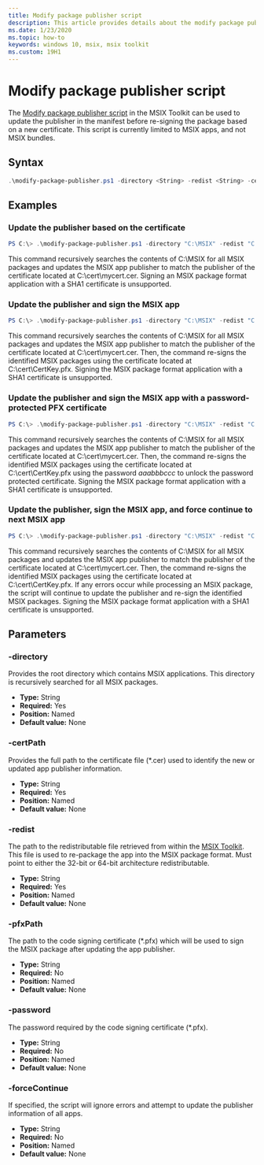 ```yaml
---
title: Modify package publisher script
description: This article provides details about the modify package publisher script in the MSIX Toolit.
ms.date: 1/23/2020
ms.topic: how-to
keywords: windows 10, msix, msix toolkit
ms.custom: 19H1
---
```


# Modify package publisher script

The [Modify package publisher script](https://github.com/microsoft/MSIX-Toolkit/tree/master/Scripts/ModifyPackagePublisher) in the MSIX Toolkit can be used to update the publisher in the manifest before re-signing the package based on a new certificate. This script is currently limited to MSIX apps, and not MSIX bundles.

## Syntax

```powershell
.\modify-package-publisher.ps1 -directory <String> -redist <String> -certPath <String> [[-pfxPath] <String>] [[-Password] <String>] [[-forceContinue]<Switch>]
```

## Examples

### Update the publisher based on the certificate

```powershell
PS C:\> .\modify-package-publisher.ps1 -directory "C:\MSIX" -redist "C:\MSIX-Toolkit\Redist" -certPath "C:\cert\mycert.cer"
```

This command recursively searches the contents of C:\MSIX for all MSIX packages and updates the MSIX app publisher to match the publisher of the certificate located at C:\cert\mycert.cer. Signing an MSIX package format application with a SHA1 certificate is unsupported.

### Update the publisher and sign the MSIX app

```powershell
PS C:\> .\modify-package-publisher.ps1 -directory "C:\MSIX" -redist "C:\MSIX-Toolkit\Redist" -certPath "C:\cert\mycert.cer" -pfxPath "C:\cert\CertKey.pfx"
```

This command recursively searches the contents of C:\MSIX for all MSIX packages and updates the MSIX app publisher to match the publisher of the certificate located at C:\cert\mycert.cer. Then, the command re-signs the identified MSIX packages using the certificate located at C:\cert\CertKey.pfx. Signing the MSIX package format application with a SHA1 certificate is unsupported.

### Update the publisher and sign the MSIX app with a password-protected PFX certificate

```powershell
PS C:\> .\modify-package-publisher.ps1 -directory "C:\MSIX" -redist "C:\MSIX-Toolkit\Redist" -certPath "C:\cert\mycert.cer" -pfxPath "C:\cert\CertKey.pfx" -password "aaabbbccc"
```

This command recursively searches the contents of C:\MSIX for all MSIX packages and updates the MSIX app publisher to match the publisher of the certificate located at C:\cert\mycert.cer. Then, the command re-signs the identified MSIX packages using the certificate located at C:\cert\CertKey.pfx using the password *aaabbbccc* to unlock the password protected certificate. Signing the MSIX package format application with a SHA1 certificate is unsupported.

### Update the publisher, sign the MSIX app, and force continue to next MSIX app

```powershell
PS C:\> .\modify-package-publisher.ps1 -directory "C:\MSIX" -redist "C:\MSIX-Toolkit\Redist" -certPath "C:\cert\mycert.cer" -pfxPath "C:\cert\CertKey.pfx" -forceContinue -pfxPath "C:\cert\CertKey.pfx"
```

This command recursively searches the contents of C:\MSIX for all MSIX packages and updates the MSIX app publisher to match the publisher of the certificate located at C:\cert\mycert.cer. Then, the command re-signs the identified MSIX packages using the certificate located at C:\cert\CertKey.pfx. If any errors occur while processing an MSIX package, the script will continue to update the publisher and re-sign the identified MSIX packages. Signing the MSIX package format application with a SHA1 certificate is unsupported.

## Parameters

### -directory

Provides the root directory which contains MSIX applications. This directory is recursively searched for all MSIX packages.

* **Type:** String
* **Required:** Yes
* **Position:** Named
* **Default value:** None

### -certPath

Provides the full path to the certificate file (*.cer) used to identify the new or updated app publisher information.

* **Type:** String
* **Required:** Yes
* **Position:** Named
* **Default value:** None

### -redist

The path to the redistributable file retrieved from within the [MSIX Toolkit](https://aka.ms/msixtoolkit). This file is used to re-package the app into the MSIX package format. Must point to either the 32-bit or 64-bit architecture redistributable.

* **Type:** String
* **Required:** Yes
* **Position:** Named
* **Default value:** None

### -pfxPath

The path to the code signing certificate (*.pfx) which will be used to sign the MSIX package after updating the app publisher.

* **Type:** String
* **Required:** No
* **Position:** Named
* **Default value:** None

### -password

The password required by the code signing certificate (*.pfx).

* **Type:** String
* **Required:** No
* **Position:** Named
* **Default value:** None

### -forceContinue

If specified, the script will ignore errors and attempt to update the publisher information of all apps.

* **Type:** String
* **Required:** No
* **Position:** Named
* **Default value:** None
